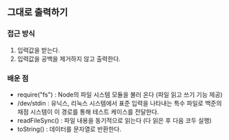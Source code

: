 ## 그대로 출력하기
### 접근 방식
1. 입력값을 받는다.
2. 입력값을 공백을 제거하지 않고 출력한다.


### 배운 점
- require("fs") : Node의 파일 시스템 모듈을 불러 온다 (파일 읽고 쓰기 기능 제공)
- /dev/stdin : 유닉스, 리눅스 시스템에서 표준 입력을 나타내는 특수 파일로 백준의 채점 시스템이 이 경로를 통해 테스트 케이스를 전달한다.
- readFileSync() : 파일 내용을 동기적으로 읽는다 (다 읽은 후 다음 코두 실행)
- toString() : 데이터를 문자열로 반환한다.